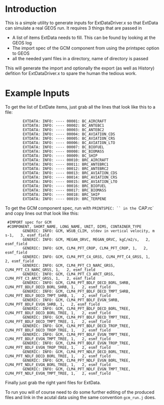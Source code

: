 # Introduction
This is a simple utility to generate inputs for ExtDataDriver.x so that ExtData can simulate a real GEOS run. It requires 3 things that are passed in
- A list of items ExtData needs to fill. This can be found by looking at the GEOS log
- The import spec of the GCM component from using the printspec option to GEOS
- all the needed yaml files in a directory, name of directory is passed

This will generate the import and optionally the export (as well as History) defition for ExtDataDriver.x to spare the human the tedious work.

# Example Inputs
To get the list of ExtDate items, just grab all the lines that look like this to a file:
```
        EXTDATA: INFO: ---- 00001: BC_AIRCRAFT
        EXTDATA: INFO: ---- 00002: BC_ANTEBC1
        EXTDATA: INFO: ---- 00003: BC_ANTEBC2
        EXTDATA: INFO: ---- 00004: BC_AVIATION_CDS
        EXTDATA: INFO: ---- 00005: BC_AVIATION_CRS
        EXTDATA: INFO: ---- 00006: BC_AVIATION_LTO
        EXTDATA: INFO: ---- 00007: BC_BIOFUEL
        EXTDATA: INFO: ---- 00008: BC_BIOMASS
        EXTDATA: INFO: ---- 00009: BC_SHIP
        EXTDATA: INFO: ---- 00010: BRC_AIRCRAFT
        EXTDATA: INFO: ---- 00011: BRC_ANTEBRC1
        EXTDATA: INFO: ---- 00012: BRC_ANTEBRC2
        EXTDATA: INFO: ---- 00013: BRC_AVIATION_CDS
        EXTDATA: INFO: ---- 00014: BRC_AVIATION_CRS
        EXTDATA: INFO: ---- 00015: BRC_AVIATION_LTO
        EXTDATA: INFO: ---- 00016: BRC_BIOFUEL
        EXTDATA: INFO: ---- 00017: BRC_BIOMASS
        EXTDATA: INFO: ---- 00018: BRC_SHIP
        EXTDATA: INFO: ---- 00019: BRC_TERPENE
```

To get the GCM component spec, run with `PRINTSPEC: `` in the `CAP.rc` and copy lines out that look like this:
```
 #IMPORT spec for GCM
 #COMPONENT, SHORT_NAME, LONG_NAME, UNIT, DIMS, CONTAINER_TYPE
        GENERIC: INFO: GCM, WSUB_CLIM, stdev in vertical velocity, m s-1,   3, esmf_field
        GENERIC: INFO: GCM, MEGAN_ORVC, MEGAN_ORVC, kgC/m2/s,   2, esmf_field
        GENERIC: INFO: GCM, CLM4_PFT_CROP, CLM4_PFT_CROP, 1,   2, esmf_field
        GENERIC: INFO: GCM, CLM4_PFT_C4_GRSS, CLM4_PFT_C4_GRSS, 1,   2, esmf_field
        GENERIC: INFO: GCM, CLM4_PFT_C3_NARC_GRSS, CLM4_PFT_C3_NARC_GRSS, 1,   2, esmf_field
        GENERIC: INFO: GCM, CLM4_PFT_C3_ARCT_GRSS, CLM4_PFT_C3_ARCT_GRSS, 1,   2, esmf_field
        GENERIC: INFO: GCM, CLM4_PFT_BDLF_DECD_BORL_SHRB, CLM4_PFT_BDLF_DECD_BORL_SHRB, 1,   2, esmf_field
        GENERIC: INFO: GCM, CLM4_PFT_BDLF_DECD_TMPT_SHRB, CLM4_PFT_BDLF_DECD_TMPT_SHRB, 1,   2, esmf_field
        GENERIC: INFO: GCM, CLM4_PFT_BDLF_EVGN_SHRB, CLM4_PFT_BDLF_EVGN_SHRB, 1,   2, esmf_field
        GENERIC: INFO: GCM, CLM4_PFT_BDLF_DECD_BORL_TREE, CLM4_PFT_BDLF_DECD_BORL_TREE, 1,   2, esmf_field
        GENERIC: INFO: GCM, CLM4_PFT_BDLF_DECD_TMPT_TREE, CLM4_PFT_BDLF_DECD_TMPT_TREE, 1,   2, esmf_field
        GENERIC: INFO: GCM, CLM4_PFT_BDLF_DECD_TROP_TREE, CLM4_PFT_BDLF_DECD_TROP_TREE, 1,   2, esmf_field
        GENERIC: INFO: GCM, CLM4_PFT_BDLF_EVGN_TMPT_TREE, CLM4_PFT_BDLF_EVGN_TMPT_TREE, 1,   2, esmf_field
        GENERIC: INFO: GCM, CLM4_PFT_BDLF_EVGN_TROP_TREE, CLM4_PFT_BDLF_EVGN_TROP_TREE, 1,   2, esmf_field
        GENERIC: INFO: GCM, CLM4_PFT_NDLF_DECD_BORL_TREE, CLM4_PFT_NDLF_DECD_BORL_TREE, 1,   2, esmf_field
        GENERIC: INFO: GCM, CLM4_PFT_NDLF_EVGN_BORL_TREE, CLM4_PFT_NDLF_EVGN_BORL_TREE, 1,   2, esmf_field
        GENERIC: INFO: GCM, CLM4_PFT_NDLF_EVGN_TMPT_TREE, CLM4_PFT_NDLF_EVGN_TMPT_TREE, 1,   2, esmf_field
```

Finally just grab the right yaml files for ExtData.

To run you will of course need to do some further editing of the produced files and link in the acutal data using the same convention `gcm_run.j` does.
